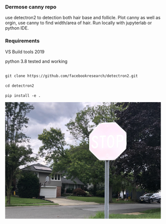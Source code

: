 ### Dermose canny repo 

use detectron2 to detection both hair base and follicle. Plot canny as well as orgin, use canny to find width/area of hair. Run locally with jupyterlab or python IDE.

### Requirements

VS Build tools 2019

python 3.8 tested and working 

```console

git clone https://github.com/facebookresearch/detectron2.git

cd detectron2

pip install -e .

```

![plot](detection.jpg)

